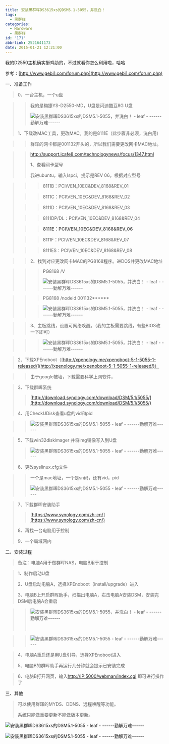 ```yaml
---
title: 安装黑群晖DS3615xs的DSM5.1-5055，并洗白！
tags:
  - 黑群辉
categories:
  - Hardware
  - 黑群辉
id: '171'
abbrlink: 2521641173
date: 2015-01-21 12:21:00
---
```


我的D2550主机确实挺鸡肋的，不过就看你怎么利用啦，哈哈

参考：[http://www.gebi1.com/forum.php](http://www.gebi1.com/forum.php)

  

一、准备工作

> 0、一台主机，一个u盘

> > 我的是梅捷YS-D2550-MD，U盘是闪迪酷豆8G U盘
> > 
> > ![安装黑群晖DS3615xs的DSM5.1-5055，并洗白！ - leaf - ------勤解万难------](http://img0.ph.126.net/YRKztPKlGLj8Y58HLYLeBw==/6630502616722864530.jpg "安装黑群晖DS3615xs的DSM5.1-5055，并洗白！ - leaf - ------勤解万难------")
> > 
> >   
> 
> 1、下载改MAC工具，更改MAC。我的是8111E（此步骤非必须，洗白用）

> > 群晖的网卡都是001132开头的，所以我们需要更改网卡MAC地址。

> > http://support.icafe8.com/technologynews/focus/1347.html
> > 
> > 1、查看网卡型号
> > 
> > 我进ubuntu，输入lspci，提示是REV 06。根据对应型号

> > > 8111B：PCI\\VEN\_10EC&DEV\_8168&REV\_01
> 
> > > 8111C：PCI\\VEN\_10EC&DEV\_8168&REV\_02
> 
> > > 8111D：PCI\\VEN\_10EC&DEV\_8168&REV\_03
> 
> > > 8111DP/DL：PCI\\VEN\_10EC&DEV\_8168&REV\_04
> 
> > > **8111E：PCI\\VEN\_10EC&DEV\_8168&REV\_06**
> 
> > > 8111F：PCI\\VEN\_10EC&DEV\_8168&REV\_07
> 
> > > 8111ES：PCI\\VEN\_10EC&DEV\_8168&REV\_08

> > 2、找到对应更改网卡MAC的PG8168程序。进DOS并更改MAC地址

> > > PG8168 /V
> > > 
> > > ![安装黑群晖DS3615xs的DSM5.1-5055，并洗白！ - leaf - ------勤解万难------](http://img2.ph.126.net/99RfhmSAGmAFB3xxrqWqcw==/6630269520257772854.jpg "安装黑群晖DS3615xs的DSM5.1-5055，并洗白！ - leaf - ------勤解万难------")

> > > PG8168 /nodeid 001132\*\*\*\*\*\*
> > 
> > > ![安装黑群晖DS3615xs的DSM5.1-5055，并洗白！ - leaf - ------勤解万难------](http://img1.ph.126.net/l5MLVQAOATQEuE8-XVfdnw==/6630147474467091814.jpg "安装黑群晖DS3615xs的DSM5.1-5055，并洗白！ - leaf - ------勤解万难------")

> > 3、主板跳线，设置可网络唤醒。（我的主板需要跳线，有些BIOS改一下即可）

> > > ![安装黑群晖DS3615xs的DSM5.1-5055，并洗白！ - leaf - ------勤解万难------](http://img1.ph.126.net/qPRIT5p8UAdIgXCfp4Oz9A==/6630699429304595770.jpg "安装黑群晖DS3615xs的DSM5.1-5055，并洗白！ - leaf - ------勤解万难------")

>   

> 2、下载XPEnoboot（[http://xpenology.me/xpenoboot-5-1-5055-1-released/](http://xpenology.me/xpenoboot-5-1-5055-1-released/)）

> > 由于google被墙，下载需要科学上网软件，
> > 
> >   

> 3、下载群晖系统
> 
> > [http://download.synology.com/download/DSM/5.1/5055/](http://download.synology.com/download/DSM/5.1/5055/)
> 
>   
> 
> 4、用CheckUDisk查看u盘的vid和pid

> > ![安装黑群晖DS3615xs的DSM5.1-5055 - leaf - ------勤解万难------](http://img0.ph.126.net/XJ06CeSgvl8MabSixYpF2g==/2815031242101262143.png "安装黑群晖DS3615xs的DSM5.1-5055 - leaf - ------勤解万难------")

>   
> 
> 5、下载win32diskimager 并将img镜像写入到U盘
> 
> > ![安装黑群晖DS3615xs的DSM5.1-5055 - leaf - ------勤解万难------](http://img0.ph.126.net/sa6C-7PfpVZhArVof8Uzxw==/1121959257186692010.png "安装黑群晖DS3615xs的DSM5.1-5055 - leaf - ------勤解万难------")
> 
>   
> 
> 6、更改syslinux.cfg文件

> > 一个是mac地址，一个是sn码，还有vid，pid
> > 
> > ![安装黑群晖DS3615xs的DSM5.1-5055 - leaf - ------勤解万难------](http://img1.ph.126.net/0_ut3eDO-N-coOgVoYnFBg==/6630824773630156489.png "安装黑群晖DS3615xs的DSM5.1-5055 - leaf - ------勤解万难------")

>   

> 7、下载群晖安装助手
> 
> > [https://www.synology.com/zh-cn/](https://www.synology.com/zh-cn/)
> 
>   
> 
> 8、再找一台电脑用于控制
> 
>   
> 
> 9、一个局域网内

  

二、安装过程

> 备注：电脑A用于做群晖NAS，电脑B用于控制

> 1、制作启动U盘
> 
> 2、U盘启动电脑A，选择XPEnoboot（install/upgrade）进入
> 
> 3、电脑B上开启群晖助手，扫描出电脑A，右击电脑A安装DSM，安装完DSM后电脑A会重启

> > ![安装黑群晖DS3615xs的DSM5.1-5055，并洗白！ - leaf - ------勤解万难------](http://img2.ph.126.net/YH96IbTFnbTR304nCijXAg==/6630065011095008615.png "安装黑群晖DS3615xs的DSM5.1-5055，并洗白！ - leaf - ------勤解万难------")
> > 
> >  

> > ![安装黑群晖DS3615xs的DSM5.1-5055 - leaf - ------勤解万难------](http://img1.ph.126.net/wYPVnPAdVeVbUvczG2EFiw==/6619285399096399753.png "安装黑群晖DS3615xs的DSM5.1-5055 - leaf - ------勤解万难------")

> 4、电脑A重启还是用U盘引导，选择XPEnoboot进入
> 
> 5、电脑B的群晖助手再运行几分钟就会提示已安装完成

> 6、电脑B打开网页，输入[http://IP:5000/webman/index.cgi](http://192.168.1.111:5000/webman/index.cgi) 即可进行操作了
> 
>   

  

三、其他  

> 可以使用群晖的MYDS、DDNS、远程唤醒等功能。
> 
> 系统只能做重要更新不能做版本更新。
> 
>   

![安装黑群晖DS3615xs的DSM5.1-5055 - leaf - ------勤解万难------](http://img2.ph.126.net/zPMqR6v9FP06ECgUKevFQQ==/6630710424420779201.png "安装黑群晖DS3615xs的DSM5.1-5055 - leaf - ------勤解万难------")

![安装黑群晖DS3615xs的DSM5.1-5055 - leaf - ------勤解万难------](http://img1.ph.126.net/SJvGaFHxv29hPKxqPG85dg==/6608914805423067703.png "安装黑群晖DS3615xs的DSM5.1-5055 - leaf - ------勤解万难------")